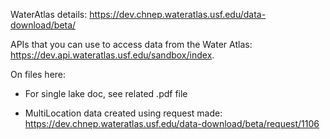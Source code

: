 WaterAtlas details:
https://dev.chnep.wateratlas.usf.edu/data-download/beta/

APIs that you can use to access data from the Water Atlas: 
https://dev.api.wateratlas.usf.edu/sandbox/index.

On files here:
* For single lake doc, see related .pdf file

* MultiLocation data created using request made:
https://dev.chnep.wateratlas.usf.edu/data-download/beta/request/1106
